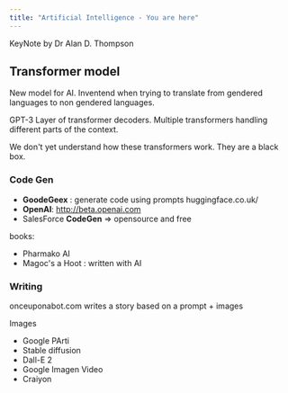```yaml
---
title: "Artificial Intelligence - You are here"
---
```


KeyNote by Dr Alan D. Thompson

## Transformer model

New model for AI.
Inventend when trying to translate from gendered languages to non gendered languages.

GPT-3
Layer of transformer decoders.
Multiple transformers handling different parts of the context.

We don't yet understand how these transformers work. They are a black box.



### Code Gen

- **GoodeGeex** : generate code using prompts 
huggingface.co.uk/
- **OpenAI**: http://beta.openai.com
- SalesForce **CodeGen** => opensource and free

books:
- Pharmako AI
- Magoc's a Hoot : written with AI


### Writing
onceuponabot.com
writes a story based on a prompt + images


Images
- Google PArti
- Stable diffusion
- Dall-E 2
- Google Imagen Video
- Craiyon